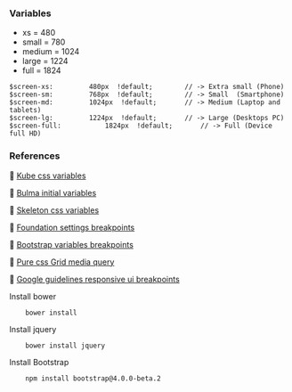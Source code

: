 ### Variables
* xs = 		480
* small = 	780
* medium = 	1024
* large = 	1224
* full = 	1824

```
$screen-xs:			480px  !default;		// -> Extra small (Phone)
$screen-sm:			768px  !default;		// -> Small  (Smartphone)
$screen-md:			1024px  !default;		// -> Medium (Laptop and tablets)
$screen-lg:			1224px  !default;		// -> Large (Desktops PC)
$screen-full:			1824px  !default;		// -> Full (Device full HD)
```

### References
📎 [Kube css variables](https://github.com/imperavi/kube/blob/master/src/_scss/_variables.scss)

📎 [Bulma initial variables](https://github.com/jgthms/bulma/blob/master/sass/utilities/initial-variables.sass)

📎 [Skeleton css variables](https://github.com/dhg/Skeleton/blob/master/css/skeleton.css)

📎 [Foundation settings breakpoints](https://github.com/zurb/foundation-sites/blob/develop/scss/settings/_settings.scss)

📎 [Bootstrap variables breakpoints](https://github.com/twbs/bootstrap/blob/v4-dev/scss/_variables.scss)

📎 [Pure css Grid media query](https://purecss.io/grids/)

📎 [Google guidelines responsive ui breakpoints](https://material.io/guidelines/layout/responsive-ui.html#responsive-ui-breakpoints)


Install bower

```
	bower install
```

Install jquery

```
	bower install jquery
```

Install Bootstrap

```
	npm install bootstrap@4.0.0-beta.2
```

